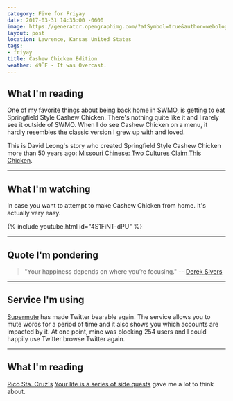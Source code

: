 ```yaml
---
category: Five for Friyay
date: 2017-03-31 14:35:00 -0600
image: https://generator.opengraphimg.com/?atSymbol=true&author=webology&authorSize=text-2xl&style=modern&tags=friyay&title=Cashew+Chicken+Edition
layout: post
location: Lawrence, Kansas United States
tags:
- friyay
title: Cashew Chicken Edition
weather: 49˚F - It was Overcast.
---
```


## What I'm reading

One of my favorite things about being back home in SWMO, is getting to eat Springfield Style Cashew Chicken. There's nothing quite like it and I rarely see it outside of SWMO. When I do see Cashew Chicken on a menu, it hardly resembles the classic version I grew up with and loved. 

This is David Leong's story who created Springfield Style Cashew Chicken more than 50 years ago: [Missouri Chinese: Two Cultures Claim This Chicken](http://www.nytimes.com/2009/03/11/dining/11cashew.html).

---

## What I'm watching

In case you want to attempt to make Cashew Chicken from home. It's actually very easy.

{% include youtube.html id="4S1FiNT-dPU" %}

----

## Quote I'm pondering

> "Your happiness depends on where you’re focusing." -- [Derek Sivers](https://sivers.org/bronze)

----

## Service I'm using

[Supermute](https://supermute.feeltrain.com/) has made Twitter bearable again. The service allows you to mute words for a period of time and it also shows you which accounts are impacted by it. At one point, mine was blocking 254 users and I could happily use Twitter browse Twitter again.

----

## What I'm reading

[Rico Sta. Cruz's](https://twitter.com/rstacruz) [Your life is a series of side quests](http://ricostacruz.com/til/life-in-side-quests) gave me a lot to think about.